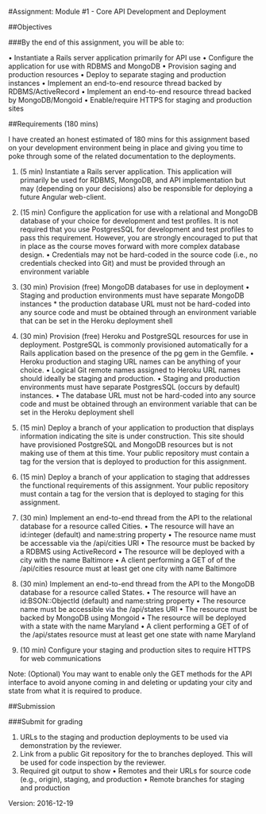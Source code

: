 #Assignment: Module #1 - Core API Development and Deployment

##Objectives

###By the end of this assignment, you will be able to:

   • Instantiate a Rails server application primarily for API use
   • Configure the application for use with RDBMS and MongoDB
   • Provision saging and production resources
   • Deploy to separate staging and production instances
   • Implement an end-to-end resource thread backed by RDBMS/ActiveRecord
   • Implement an end-to-end resource thread backed by MongoDB/Mongoid
   • Enable/require HTTPS for staging and production sites

##Requirements (180 mins)

I have created an honest estimated of 180 mins for this assignment based on your development environment being in
place and giving you time to poke through some of the related documentation to the deployments.

1. (5 min) Instantiate a Rails server application. This application will primarily be used for RDBMS, MongoDB,
   and API implementation but may (depending on your decisions) also be responsible for deploying a future Angular
   web-client.

2. (15 min) Configure the application for use with a relational and MongoDB database of your choice
   for development and test profiles. It is not required that you use PostgresSQL for development and test
   profiles to pass this requirement. However, you are strongly encouraged to put that in place as the course moves
   forward with more complex database design.
   • Credentials may not be hard-coded in the source code (i.e., no credentials checked into Git) and must be
     provided through an environment variable

3. (30 min) Provision (free) MongoDB databases for use in deployment
   • Staging and production environments must have separate MongoDB instances * the production database
     URL must not be hard-coded into any source code and must be obtained through an environment variable
     that can be set in the Heroku deployment shell

4. (30 min) Provision (free) Heroku and PostgreSQL resources for use in deployment. PostgreSQL is
   commonly provisioned automatically for a Rails application based on the presence of the pg gem in the Gemfile.
   • Heroku production and staging URL names can be anything of your choice.
   • Logical Git remote names assigned to Heroku URL names should ideally be staging and production.
   • Staging and production environments must have separate PostgresSQL (occurs by default) instances.
   • The database URL must not be hard-coded into any source code and must be obtained through an
     environment variable that can be set in the Heroku deployment shell

5. (15 min) Deploy a branch of your application to production that displays information indicating the site
   is under construction. This site should have provisioned PostgreSQL and MongoDB resources but is not making
   use of them at this time. Your public repository must contain a tag for the version that is deployed to production
   for this assignment.

6. (15 min) Deploy a branch of your application to staging that addresses the functional requirements of
   this assignment. Your public repository must contain a tag for the version that is deployed to staging for this
   assignment.

7. (30 min) Implement an end-to-end thread from the API to the relational database for a resource called
   Cities.
   • The resource will have an id:integer (default) and name:string property
   • The resource name must be accessable via the /api/cities URI
   • The resource must be backed by a RDBMS using ActiveRecord
   • The resource will be deployed with a city with the name Baltimore
   • A client performing a GET of of the /api/cities resource must at least get one city with name Baltimore

8. (30 min) Implement an end-to-end thread from the API to the MongoDB database for a resource called States.
   • The resource will have an id:BSON::ObjectId (default) and name:string property
   • The resource name must be accessible via the /api/states URI
   • The resource must be backed by MongoDB using Mongoid
   • The resource will be deployed with a state with the name Maryland
   • A client performing a GET of of the /api/states resource must at least get one state with name Maryland
      
9. (10 min) Configure your staging and production sites to require HTTPS for web communications

Note: (Optional) You may want to enable only the GET methods for the API interface to avoid anyone coming in and
deleting or updating your city and state from what it is required to produce.

##Submission

###Submit for grading

1. URLs to the staging and production deployments to be used via demonstration by the reviewer.
2. Link from a public Git repository for the to branches deployed. This will be used for code inspection by the
   reviewer.
3. Required git output to show
   • Remotes and their URLs for source code (e.g., origin), staging, and production
   • Remote branches for staging and production

Version: 2016-12-19
